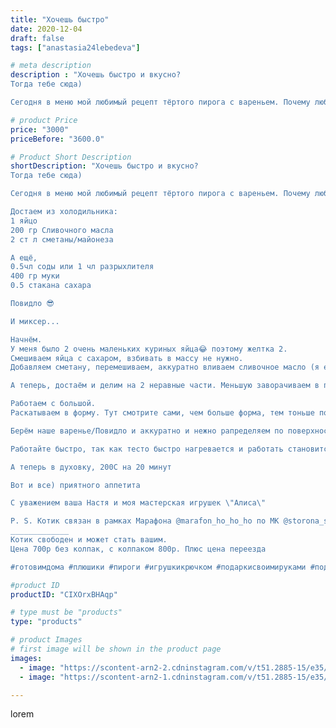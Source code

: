 ```yaml
---
title: "Хочешь быстро"
date: 2020-12-04
draft: false
tags: ["anastasia24lebedeva"]

# meta description
description : "Хочешь быстро и вкусно?
Тогда тебе сюда)

Сегодня в меню мой любимый рецепт тёртого пирога с вареньем. Почему любимый? Потому что вместе с выпечкой у меня выход"

# product Price
price: "3000"
priceBefore: "3600.0"

# Product Short Description
shortDescription: "Хочешь быстро и вкусно?
Тогда тебе сюда)

Сегодня в меню мой любимый рецепт тёртого пирога с вареньем. Почему любимый? Потому что вместе с выпечкой у меня выходит 35//-40 минут. Не веришь? Попробуй.

Достаем из холодильника:
1 яйцо
200 гр Сливочного масла
2 ст л сметаны/майонеза

А ещё, 
0.5чл соды или 1 чл разрыхлителя
400 гр муки
0.5 стакана сахара

Повидло 😎

И миксер...

Начнём.
У меня было 2 очень маленьких куриных яйца😂 поэтому желтка 2.
Смешиваем яйца с сахаром, взбивать в массу не нужно.
Добавляем сметану, перемешиваем, аккуратно вливаем сливочное масло (я его разогреваю микроволновке) и перемешиваем. Когда ингредиенты перемешались, всыпаем муку, смешанную с содой/разрыхлителем и вымешиваем тесто мягкое и эластичное.

А теперь, достаём и делим на 2 неравные части. Меньшую заворачиваем в пакет/плёнку и отправляем в морозилку остывать.

Работаем с большой.
Раскатываем в форму. Тут смотрите сами, чем больше форма, тем тоньше получится и наоборот. Сделали бортики.

Берём наше варенье/Повидло и аккуратно и нежно рапределяем по поверхности теста. Оставьте борты не тронутыми. Как только закончили, достаём кусочек из морозилки, берём терку и натираем. Распрелеляйте ровно по поверхности варенья.

Работайте быстро, так как тесто быстро нагревается и работать становится сложнее.

А теперь в духовку, 200С на 20 минут

Вот и все) приятного аппетита

С уважением ваша Настя и моя мастерская игрушек \"Алиса\"

P. S. Котик связан в рамках Марафона @marafon_ho_ho_ho по МК @storona_sveta
_____________
Котик свободен и может стать вашим.
Цена 700р без колпак, с колпаком 800р. Плюс цена переезда 

#готовимдома #плюшики #пироги #игрушкикрючком #подаркисвоимируками #подарки#ручнаяработа #зефирныеигрушки #котики #коткрючкомамигуруми #фото_proкачка #готовимсякновомугоду"

#product ID
productID: "CIXOrxBHAqp"

# type must be "products"
type: "products"

# product Images
# first image will be shown in the product page
images:
  - image: "https://scontent-arn2-2.cdninstagram.com/v/t51.2885-15/e35/129730830_377105663523173_2902866844130475458_n.jpg?se=7&tp=1&_nc_ht=scontent-arn2-2.cdninstagram.com&_nc_cat=105&_nc_ohc=zBeT2ZRTG9UAX8mb44E&oh=8d81afe7000588656f9529b6b6089f85&oe=6069AC7F&ig_cache_key=MjQ1NjQ5NjY5ODQzNDUzMDExMQ%3D%3D.2"
  - image: "https://scontent-arn2-1.cdninstagram.com/v/t51.2885-15/e35/129016307_132831211964955_6387847428985590535_n.jpg?se=7&tp=1&_nc_ht=scontent-arn2-1.cdninstagram.com&_nc_cat=103&_nc_ohc=jZwPAjvjxo4AX-g3FHf&oh=12b83a57dd2d39630f6ee8f0da739558&oe=6069EED6&ig_cache_key=MjQ1NjQ5NjY5ODMxNzA4NDI4MQ%3D%3D.2"

---
```

lorem
